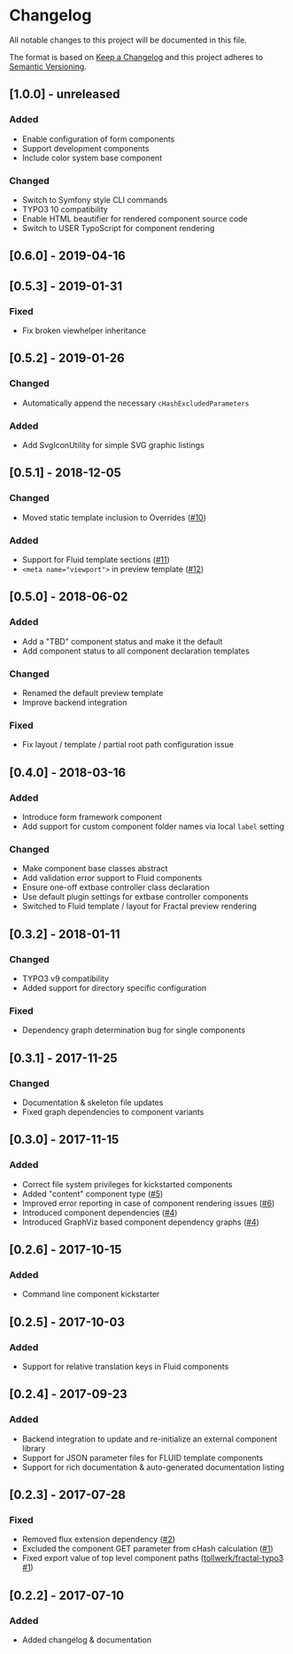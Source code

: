# Changelog
All notable changes to this project will be documented in this file.

The format is based on [Keep a Changelog](http://keepachangelog.com/en/1.0.0/)
and this project adheres to [Semantic Versioning](http://semver.org/spec/v2.0.0.html).

## [1.0.0] - unreleased

### Added

- Enable configuration of form components
- Support development components
- Include color system base component

### Changed

- Switch to Symfony style CLI commands
- TYPO3 10 compatibility
- Enable HTML beautifier for rendered component source code
- Switch to USER TypoScript for component rendering

## [0.6.0] - 2019-04-16

## [0.5.3] - 2019-01-31

### Fixed

- Fix broken viewhelper inheritance

## [0.5.2] - 2019-01-26

### Changed

- Automatically append the necessary `cHashExcludedParameters`

### Added

- Add SvgIconUtility for simple SVG graphic listings

## [0.5.1] - 2018-12-05

### Changed

- Moved static template inclusion to Overrides ([#10](https://github.com/tollwerk/TYPO3-ext-tw_componentlibrary/issues/10))

### Added

- Support for Fluid template sections ([#11](https://github.com/tollwerk/TYPO3-ext-tw_componentlibrary/issues/11))
- `<meta name="viewport">` in preview template ([#12](https://github.com/tollwerk/TYPO3-ext-tw_componentlibrary/issues/12))

## [0.5.0] - 2018-06-02

### Added

- Add a "TBD" component status and make it the default
- Add component status to all component declaration templates

### Changed

- Renamed the default preview template
- Improve backend integration

### Fixed

- Fix layout / template / partial root path configuration issue

## [0.4.0] - 2018-03-16

### Added

- Introduce form framework component
- Add support for custom component folder names via local `label` setting 

### Changed

- Make component base classes abstract
- Add validation error support to Fluid components 
- Ensure one-off extbase controller class declaration
- Use default plugin settings for extbase controller components
- Switched to Fluid template / layout for Fractal preview rendering 

## [0.3.2] - 2018-01-11

### Changed

- TYPO3 v9 compatibility
- Added support for directory specific configuration 

### Fixed

- Dependency graph determination bug for single components

## [0.3.1] - 2017-11-25

### Changed

- Documentation & skeleton file updates
- Fixed graph dependencies to component variants

## [0.3.0] - 2017-11-15

### Added

- Correct file system privileges for kickstarted components
- Added "content" component type ([#5](https://github.com/tollwerk/TYPO3-ext-tw_componentlibrary/issues/5))
- Improved error reporting in case of component rendering issues ([#6](https://github.com/tollwerk/TYPO3-ext-tw_componentlibrary/issues/6))
- Introduced component dependencies ([#4](https://github.com/tollwerk/TYPO3-ext-tw_componentlibrary/issues/4))
- Introduced GraphViz based component dependency graphs ([#4](https://github.com/tollwerk/TYPO3-ext-tw_componentlibrary/issues/4))

## [0.2.6] - 2017-10-15

### Added

- Command line component kickstarter

## [0.2.5] - 2017-10-03

### Added

- Support for relative translation keys in Fluid components

## [0.2.4] - 2017-09-23

### Added

- Backend integration to update and re-initialize an external component library
- Support for JSON parameter files for FLUID template components
- Support for rich documentation & auto-generated documentation listing

## [0.2.3] - 2017-07-28

### Fixed

- Removed flux extension dependency ([#2](https://github.com/tollwerk/TYPO3-ext-tw_componentlibrary/issues/2))
- Excluded the component GET parameter from cHash calculation ([#1](https://github.com/tollwerk/TYPO3-ext-tw_componentlibrary/issues/1))
- Fixed export value of top level component paths ([tollwerk/fractal-typo3 #1](https://github.com/tollwerk/fractal-typo3/issues/1))

## [0.2.2] - 2017-07-10

### Added

- Added changelog & documentation
